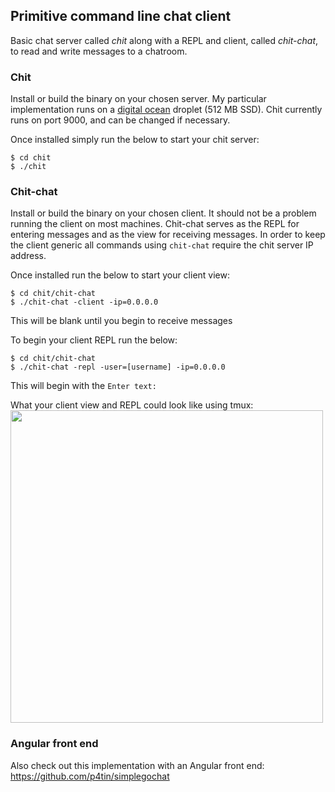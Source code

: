 ## Primitive command line chat client

Basic chat server called *chit* along with a REPL and client, called
*chit-chat*, to read and write messages to a chatroom.

### Chit

Install or build the binary on your chosen server. My particular implementation
runs on a [digital ocean](https://www.digitalocean.com/pricing/) droplet (512 MB SSD).
 Chit currently runs on port 9000, and can be changed if necessary.

Once installed simply run the below to start your chit server:
 ```
$ cd chit
$ ./chit
 ```

### Chit-chat

Install or build the binary on your chosen client. It should not be a problem
running the client on most machines. Chit-chat serves as the REPL for entering
 messages and as the view for receiving messages. In order to keep the client
generic all commands using `chit-chat` require the chit server IP address.

Once installed run the below to start your client view:
```
$ cd chit/chit-chat
$ ./chit-chat -client -ip=0.0.0.0
```
This will be blank until you begin to receive messages

To begin your client REPL run the below:
```
$ cd chit/chit-chat
$ ./chit-chat -repl -user=[username] -ip=0.0.0.0
```
This will begin with the `Enter text:`

What your client view and REPL could look like using tmux:
<img width="500px" src="http://www.amaxwellblair.com/images/chat_repl.png" align="center">

### Angular front end

Also check out this implementation with an Angular front end: https://github.com/p4tin/simplegochat
